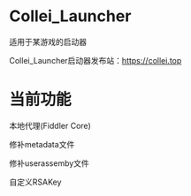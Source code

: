 # Collei_Launcher
适用于某游戏的启动器

Collei_Launcher启动器发布站：https://collei.top
# 当前功能
本地代理(Fiddler Core)

修补metadata文件

修补userassemby文件

自定义RSAKey
